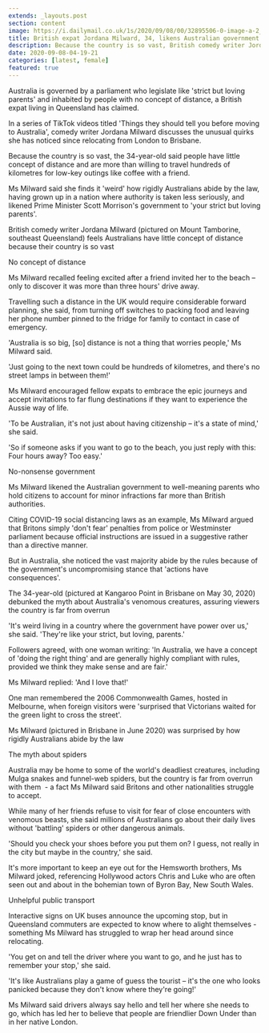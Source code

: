 ```yaml
---
extends: _layouts.post
section: content
image: https://i.dailymail.co.uk/1s/2020/09/08/00/32895506-0-image-a-2_1599521617207.jpg 
title: British expat Jordana Milward, 34, likens Australian government to strict but loving parents 
description: Because the country is so vast, British comedy writer Jordana Milward feels Australians have little concept of distance. She was shocked to discover people often drive three hours to go to the beach. 
date: 2020-09-08-04-19-21 
categories: [latest, female] 
featured: true 
--- 
```

Australia is governed by a parliament who legislate like 'strict but loving parents' and inhabited by people with no concept of distance, a British expat living in Queensland has claimed.

In a series of TikTok videos titled 'Things they should tell you before moving to Australia', comedy writer Jordana Milward discusses the unusual quirks she has noticed since relocating from London to Brisbane. 

Because the country is so vast, the 34-year-old said people have little concept of distance and are more than willing to travel hundreds of kilometres for low-key outings like coffee with a friend.

Ms Milward said she finds it 'weird' how rigidly Australians abide by the law, having grown up in a nation where authority is taken less seriously, and likened Prime Minister Scott Morrison's government to 'your strict but loving parents'.

British comedy writer Jordana Milward (pictured on Mount Tamborine, southeast Queensland) feels Australians have little concept of distance because their country is so vast

No concept of distance 

Ms Milward recalled feeling excited after a friend invited her to the beach – only to discover it was more than three hours' drive away.

Travelling such a distance in the UK would require considerable forward planning, she said, from turning off switches to packing food and leaving her phone number pinned to the fridge for family to contact in case of emergency.

'Australia is so big, [so] distance is not a thing that worries people,' Ms Milward said. 

'Just going to the next town could be hundreds of kilometres, and there's no street lamps in between them!'

Ms Milward encouraged fellow expats to embrace the epic journeys and accept invitations to far flung destinations if they want to experience the Aussie way of life.

'To be Australian, it's not just about having citizenship – it's a state of mind,' she said.

'So if someone asks if you want to go to the beach, you just reply with this: Four hours away? Too easy.'

No-nonsense government

Ms Milward likened the Australian government to well-meaning parents who hold citizens to account for minor infractions far more than British authorities.

Citing COVID-19 social distancing laws as an example, Ms Milward argued that Britons simply 'don't fear' penalties from police or Westminster parliament because official instructions are issued in a suggestive rather than a directive manner.

But in Australia, she noticed the vast majority abide by the rules because of the government's uncompromising stance that 'actions have consequences'. 

The 34-year-old (pictured at Kangaroo Point in Brisbane on May 30, 2020) debunked the myth about Australia's venomous creatures, assuring viewers the country is far from overrun

'It's weird living in a country where the government have power over us,' she said. 'They're like your strict, but loving, parents.'

Followers agreed, with one woman writing: 'In Australia, we have a concept of 'doing the right thing' and are generally highly compliant with rules, provided we think they make sense and are fair.'

Ms Milward replied: 'And I love that!'

One man remembered the 2006 Commonwealth Games, hosted in Melbourne, when foreign visitors were 'surprised that Victorians waited for the green light to cross the street'.

Ms Milward (pictured in Brisbane in June 2020) was surprised by how rigidly Australians abide by the law

The myth about spiders 

Australia may be home to some of the world's deadliest creatures, including Mulga snakes and funnel-web spiders, but the country is far from overrun with them  - a fact Ms Milward said Britons and other nationalities struggle to accept.

While many of her friends refuse to visit for fear of close encounters with venomous beasts, she said millions of Australians go about their daily lives without 'battling' spiders or other dangerous animals.

'Should you check your shoes before you put them on? I guess, not really in the city but maybe in the country,' she said.

It's more important to keep an eye out for the Hemsworth brothers, Ms Milward joked, referencing Hollywood actors Chris and Luke who are often seen out and about in the bohemian town of Byron Bay, New South Wales.

Unhelpful public transport

Interactive signs on UK buses announce the upcoming stop, but in Queensland commuters are expected to know where to alight themselves - something Ms Milward has struggled to wrap her head around since relocating.

'You get on and tell the driver where you want to go, and he just has to remember your stop,' she said.

'It's like Australians play a game of guess the tourist – it's the one who looks panicked because they don't know where they're going!'

Ms Milward said drivers always say hello and tell her where she needs to go, which has led her to believe that people are friendlier Down Under than in her native London. 

